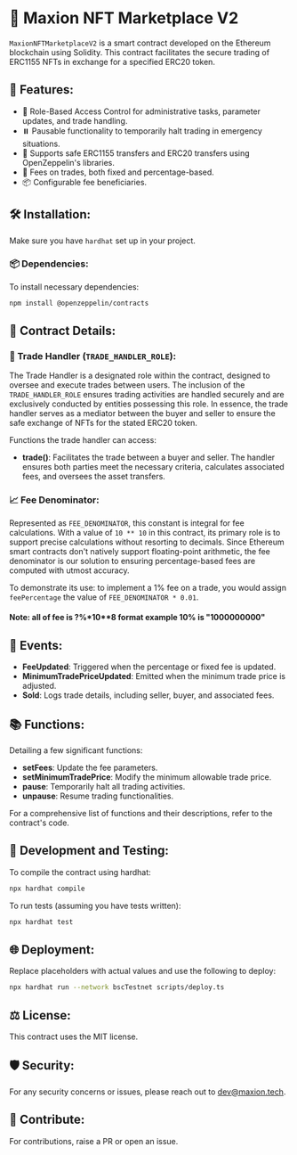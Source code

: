 # 🎨 Maxion NFT Marketplace V2

`MaxionNFTMarketplaceV2` is a smart contract developed on the Ethereum blockchain using Solidity. This contract facilitates the secure trading of ERC1155 NFTs in exchange for a specified ERC20 token.

## 🚀 Features:

- 🔐 Role-Based Access Control for administrative tasks, parameter updates, and trade handling.
- ⏸️ Pausable functionality to temporarily halt trading in emergency situations.
- 🔄 Supports safe ERC1155 transfers and ERC20 transfers using OpenZeppelin's libraries.
- 💸 Fees on trades, both fixed and percentage-based.
- 📦 Configurable fee beneficiaries.

## 🛠 Installation:

Make sure you have `hardhat` set up in your project.

### 📦 Dependencies:

To install necessary dependencies:
```bash
npm install @openzeppelin/contracts
```

## 📑 Contract Details:

### 🤝 Trade Handler (`TRADE_HANDLER_ROLE`):

The Trade Handler is a designated role within the contract, designed to oversee and execute trades between users. The inclusion of the `TRADE_HANDLER_ROLE` ensures trading activities are handled securely and are exclusively conducted by entities possessing this role. In essence, the trade handler serves as a mediator between the buyer and seller to ensure the safe exchange of NFTs for the stated ERC20 token.

Functions the trade handler can access:
- **trade()**: Facilitates the trade between a buyer and seller. The handler ensures both parties meet the necessary criteria, calculates associated fees, and oversees the asset transfers.

### 📈 Fee Denominator:

Represented as `FEE_DENOMINATOR`, this constant is integral for fee calculations. With a value of `10 ** 10` in this contract, its primary role is to support precise calculations without resorting to decimals. Since Ethereum smart contracts don't natively support floating-point arithmetic, the fee denominator is our solution to ensuring percentage-based fees are computed with utmost accuracy.

To demonstrate its use: to implement a 1% fee on a trade, you would assign `feePercentage` the value of `FEE_DENOMINATOR * 0.01`.

#### Note: all of fee is ?%*10**8 format example 10% is "1000000000"

## 📢 Events:

- **FeeUpdated**: Triggered when the percentage or fixed fee is updated.
- **MinimumTradePriceUpdated**: Emitted when the minimum trade price is adjusted.
- **Sold**: Logs trade details, including seller, buyer, and associated fees.

## 📚 Functions:

Detailing a few significant functions:

- **setFees**: Update the fee parameters.
- **setMinimumTradePrice**: Modify the minimum allowable trade price.
- **pause**: Temporarily halt all trading activities.
- **unpause**: Resume trading functionalities.

For a comprehensive list of functions and their descriptions, refer to the contract's code.

## 🧪 Development and Testing:

To compile the contract using hardhat:
```bash
npx hardhat compile
```

To run tests (assuming you have tests written):
```bash
npx hardhat test
```

## 🌐 Deployment:

Replace placeholders with actual values and use the following to deploy:
```bash
npx hardhat run --network bscTestnet scripts/deploy.ts
```

## ⚖️ License:

This contract uses the MIT license.

## 🛡️ Security:

For any security concerns or issues, please reach out to dev@maxion.tech.

## 🤲 Contribute:

For contributions, raise a PR or open an issue.

